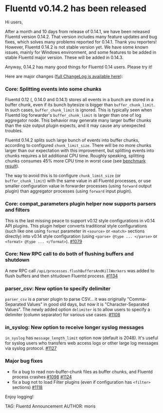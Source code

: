 # Fluentd v0.14.2 has been released

Hi users,

After a month and 10 days from release of 0.14.1, we have been released Fluentd version 0.14.2. That version includes many feature updates and bug fixes, which solves many problems reported for 0.14.1. Thank you reporters!
However, Fluentd 0.14.2 is not stable version yet. We have some known issues, mainly for Windows environment, and some features to be added in stable Fluentd major version. These will be added in 0.14.3.

Anyway, 0.14.2 has many good things for Fluentd 0.14 users. Please try it!

Here are major changes ([full ChangeLog is available here](https://github.com/fluent/fluentd/blob/master/CHANGELOG.md)):

### Core: Splitting events into some chunks

Fluentd 0.12 (, 0.14.0 and 0.14.1) stores all events in a bunch are stored in a buffer chunk, even if its bunch bytesize is bigger than `buffer_chunk_limit`. In such cases, `buffer_chunk_limit` is ignored. This is typically seen when Fluentd log forwarder's `buffer_chunk_limit` is larger than one of log aggregator node.
This behavior may generate many larger buffer chunks than the size output plugin expects, and it may cause any unexpected troubles.

Fluentd 0.14.2 splits such large bunch of events into buffer chunks, according to configured `chunk_limit_size`. There will be no more chunks larger than our expectation with this improvement, but splitting events into chunks requires a bit additional CPU time. Roughly speaking, splitting chunks consumes 45% more CPU time in worst case (see [benchmark result](https://github.com/fluent/fluentd/pull/1062#issuecomment-238312636)).

The way to avoid this is to configure `chunk_limit_size` (or `buffer_chunk_limit`) with the same value in all Fluentd processes, or use smaller configuration value in forwarder processes (using `forward` output plugin) than aggregator processes (using `forward` input plugin).

### Core: compat_parameters plugin helper now supports parsers and filters

This is the last missing peace to support v0.12 style configurations in v0.14 API plugins. This plugin helper converts traditional style configurations (such like one using `format` parameter in `<source>` or `<match>` sections directly) into v0.14 style configuration (using `<parse> @type ... </parse>` or `<format> @type ... </format>`). [#1079](https://github.com/fluent/fluentd/pull/1079)

### Core: New RPC call to do both of flushing buffers and shutdown

A new RPC call `/api/processes.flushBuffersAndKillWorkers` was added to flush buffers and then shtudown Fluentd process. [#1134](https://github.com/fluent/fluentd/pull/1134)

### parser_csv: New option to specify delimiter

`parser_csv` is a parser plugin to parse CSV... it was originally "Comma-Separated Values" in good old days, but now it is "Character-Separated Values". The newly added option `delimiter` is to allow users to specify a delimiter (column separator) for various use cases. [#1108](https://github.com/fluent/fluentd/pull/1108)

### in_syslog: New option to receive longer syslog messages

`in_syslog` has `message_length_limit` option now (default is 2048). It's useful for syslog users who transfers web access logs or other large log messages via syslog protocol. [#1127](https://github.com/fluent/fluentd/pull/1127)

### Major bug fixes

* fix a bug to read non-buffer-chunk files as buffer chunks, and Fluentd process crashes [#1098](https://github.com/fluent/fluentd/issues/1098) [#1124](https://github.com/fluent/fluentd/pull/1124)
* fix a bug not to load Filter plugins (even if configuration has `<filter>` sections) [#1118](https://github.com/fluent/fluentd/pull/1118)

Enjoy logging!

TAG: Fluentd Announcement
AUTHOR: moris
